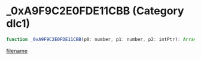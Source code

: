 # _0xA9F9C2E0FDE11CBB (Category dlc1)

```js
function _0xA9F9C2E0FDE11CBB(p0: number, p1: number, p2: intPtr): Array
```

[filename](_0xA9F9C2E0FDE11CBB_m.md ':include')
